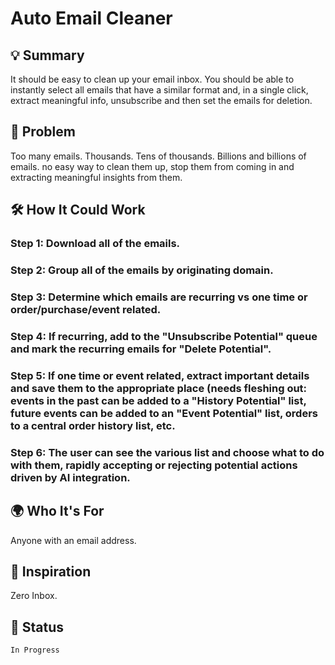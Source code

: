 # Auto Email Cleaner

## 💡 Summary
It should be easy to clean up your email inbox. You should be able to instantly select all emails that have a similar format and, in a single click, extract meaningful info, unsubscribe and then set the emails for deletion.

## 🎯 Problem
Too many emails. Thousands. Tens of thousands. Billions and billions of emails. no easy way to clean them up, stop them from coming in and extracting meaningful insights from them.

## 🛠️ How It Could Work
### Step 1: Download all of the emails.
### Step 2: Group all of the emails by originating domain.
### Step 3: Determine which emails are recurring vs one time or order/purchase/event related.
### Step 4: If recurring, add to the "Unsubscribe Potential" queue and mark the recurring emails for "Delete Potential".
### Step 5: If one time or event related, extract important details and save them to the appropriate place (needs fleshing out: events in the past can be added to a "History Potential" list, future events can be added to an "Event Potential" list, orders to a central order history list, etc. 
### Step 6: The user can see the various list and choose what to do with them, rapidly accepting or rejecting potential actions driven by AI integration.

## 🌍 Who It's For
Anyone with an email address.

## 🔗 Inspiration
Zero Inbox.

## 📌 Status
`In Progress`